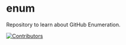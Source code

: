 # enum
Repository to learn about GitHub Enumeration.







[![Contributors](https://img.shields.io/badge/Contributors-2-brightgreen)](https://github.com/EurydiceCorp/enum/graphs/contributors)
